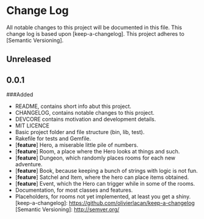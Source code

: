 # Change Log

All notable changes to this project will be documented in this
file. This change log is based upon [keep-a-changelog]. This project adheres to
[Semantic Versioning].

## Unreleased

## 0.0.1

###Added

- README, contains short info abut this project.
- CHANGELOG, contains notable changes to this project.
- DEVCORE contains motivation and development details.
- MIT LICENCE
- Basic project folder and file structure (bin, lib, test).
- Rakefile for tests and Gemfile.
- [**feature**] Hero, a miserable little pile of numbers.
- [**feature**] Room, a place where the Hero looks at things and such.
- [**feature**] Dungeon, which randomly places rooms for each new adventure.
- [**feature**] Book, because keeping a bunch of strings with logic is not fun.
- [**feature**] Satchel and Item, where the hero can place items obtained.
- [**feature**] Event, which the Hero can trigger while in some of the rooms.
- Documentation, for most classes and features.
- Placeholders, for rooms not yet implemented, at least you get a shiny.
[keep-a-changelog]: https://github.com/olivierlacan/keep-a-changelog
[Semantic Versioning]: http://semver.org/
